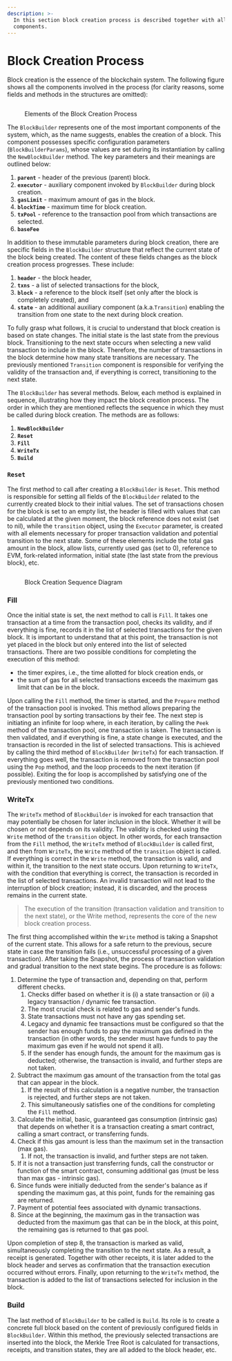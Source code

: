 ```yaml
---
description: >-
  In this section block creation process is described together with all related
  components.
---
```


# Block Creation Process

Block creation is the essence of the blockchain system. The following figure shows all the components involved in the process (for clarity reasons, some fields and methods in the structures are omitted):

<figure><img src="../../.gitbook/assets/polybft_block_creation (2).png" alt=""><figcaption><p>Elements of the Block Creation Process</p></figcaption></figure>

The `BlockBuilder` represents one of the most important components of the system, which, as the name suggests, enables the creation of a block. This component possesses specific configuration parameters (`BlockBuilderParams`), whose values are set during its instantiation by calling the `NewBlockBuilder` method. The key parameters and their meanings are outlined below:

1. **`parent`** - header of the previous (parent) block.
2. **`executor`** - auxiliary component invoked by `BlockBuilder` during block creation.
3. **`gasLimit`** - maximum amount of gas in the block.
4. **`blockTime`** - maximum time for block creation.
5. **`txPool`** - reference to the transaction pool from which transactions are selected.
6. **`baseFee`**

In addition to these immutable parameters during block creation, there are specific fields in the `BlockBuilder` structure that reflect the current state of the block being created. The content of these fields changes as the block creation process progresses. These include:

1. **`header`** - the block header,&#x20;
2. **`txns`** - a list of selected transactions for the block,&#x20;
3. **`block`** - a reference to the block itself (set only after the block is completely created), and&#x20;
4. **`state`** - an additional auxiliary component (a.k.a.`Transition`) enabling the transition from one state to the next during block creation.

To fully grasp what follows, it is crucial to understand that block creation is based on state changes. The initial state is the last state from the previous block. Transitioning to the next state occurs when selecting a new valid transaction to include in the block. Therefore, the number of transactions in the block determine how many state transitions are necessary. The previously mentioned `Transition` component is responsible for verifying the validity of the transaction and, if everything is correct, transitioning to the next state.

The `BlockBuilder` has several methods. Below, each method is explained in sequence, illustrating how they impact the block creation process. The order in which they are mentioned reflects the sequence in which they must be called during block creation. The methods are as follows:

1. **`NewBlockBuilder`**
2. **`Reset`**
3. **`Fill`**
4. **`WriteTx`**
5. **`Build`**

### `Reset`&#x20;

The first method to call after creating a `BlockBuilder` is `Reset`. This method is responsible for setting all fields of the `BlockBuilder` related to the currently created block to their initial values. The set of transactions chosen for the block is set to an empty list, the header is filled with values that can be calculated at the given moment, the block reference does not exist (set to nil), while the `transition` object, using the `Executor` parameter, is created with all elements necessary for proper transaction validation and potential transition to the next state. Some of these elements include the total gas amount in the block, allow lists, currently used gas (set to 0), reference to EVM, fork-related information, initial state (the last state from the previous block), etc.

<figure><img src="../../.gitbook/assets/polybft_block_creation_sequence.png" alt=""><figcaption><p>Block Creation Sequence Diagram</p></figcaption></figure>

### Fill

Once the initial state is set, the next method to call is `Fill`. It takes one transaction at a time from the transaction pool, checks its validity, and if everything is fine, records it in the list of selected transactions for the given block. It is important to understand that at this point, the transaction is not yet placed in the block but only entered into the list of selected transactions. There are two possible conditions for completing the execution of this method:&#x20;

* the timer expires, i.e., the time allotted for block creation ends, or&#x20;
* the sum of gas for all selected transactions exceeds the maximum gas limit that can be in the block.&#x20;

Upon calling the `Fill` method, the timer is started, and the `Prepare` method of the transaction pool is invoked. This method allows preparing the transaction pool by sorting transactions by their fee. The next step is initiating an infinite for loop where, in each iteration, by calling the `Peek` method of the transaction pool, one transaction is taken. The transaction is then validated, and if everything is fine, a state change is executed, and the transaction is recorded in the list of selected transactions. This is achieved by calling the third method of `BlockBuilder` (`WriteTx`) for each transaction. If everything goes well, the transaction is removed from the transaction pool using the `Pop` method, and the loop proceeds to the next iteration (if possible). Exiting the for loop is accomplished by satisfying one of the previously mentioned two conditions.

### WriteTx

The `WriteTx` method of `BlockBuilder` is invoked for each transaction that may potentially be chosen for later inclusion in the block. Whether it will be chosen or not depends on its validity. The validity is checked using the `Write` method of the `transition` object. In other words, for each transaction from the `Fill` method, the `WriteTx` method of `BlockBuilder` is called first, and then from `WriteTx`, the `Write` method of the `transition` object is called. If everything is correct in the `Write` method, the transaction is valid, and within it, the transition to the next state occurs. Upon returning to `WriteTx`, with the condition that everything is correct, the transaction is recorded in the list of selected transactions. An invalid transaction will not lead to the interruption of block creation; instead, it is discarded, and the process remains in the current state.

> The execution of the transition (transaction validation and transition to the next state), or the Write method, represents the core of the new block creation process.

The first thing accomplished within the `Write` method is taking a Snapshot of the current state. This allows for a safe return to the previous, secure state in case the transition fails (i.e., unsuccessful processing of a given transaction). After taking the Snapshot, the process of transaction validation and gradual transition to the next state begins. The procedure is as follows:

1. Determine the type of transaction and, depending on that, perform different checks.&#x20;
   1. Checks differ based on whether it is (i) a state transaction or (ii) a legacy transaction / dynamic fee transaction.&#x20;
   2. The most crucial check is related to gas and sender's funds.&#x20;
   3. State transactions must not have any gas spending set.&#x20;
   4. Legacy and dynamic fee transactions must be configured so that the sender has enough funds to pay the maximum gas defined in the transaction (in other words, the sender must have funds to pay the maximum gas even if he would not spend it all).&#x20;
   5. If the sender has enough funds, the amount for the maximum gas is deducted; otherwise, the transaction is invalid, and further steps are not taken.
2. Subtract the maximum gas amount of the transaction from the total gas that can appear in the block.&#x20;
   1. If the result of this calculation is a negative number, the transaction is rejected, and further steps are not taken.&#x20;
   2. This simultaneously satisfies one of the conditions for completing the `Fill` method.
3. Calculate the initial, basic, guaranteed gas consumption (intrinsic gas) that depends on whether it is a transaction creating a smart contract, calling a smart contract, or transferring funds.
4. Check if this gas amount is less than the maximum set in the transaction (max gas).&#x20;
   1. If not, the transaction is invalid, and further steps are not taken.
5. If it is not a transaction just transferring funds, call the constructor or function of the smart contract, consuming additional gas (must be less than max gas - intrinsic gas).
6. Since funds were initially deducted from the sender's balance as if spending the maximum gas, at this point, funds for the remaining gas are returned.
7. Payment of potential fees associated with dynamic transactions.
8. Since at the beginning, the maximum gas in the transaction was deducted from the maximum gas that can be in the block, at this point, the remaining gas is returned to that gas pool.

Upon completion of step 8, the transaction is marked as valid, simultaneously completing the transition to the next state. As a result, a receipt is generated. Together with other receipts, it is later added to the block header and serves as confirmation that the transaction execution occurred without errors. Finally, upon returning to the `WriteTx` method, the transaction is added to the list of transactions selected for inclusion in the block.

### Build

The last method of `BlockBuilder` to be called is `Build`. Its role is to create a concrete full block based on the content of previously configured fields in `BlockBuilder`. Within this method, the previously selected transactions are inserted into the block, the Merkle Tree Root is calculated for transactions, receipts, and transition states, they are all added to the block header, etc.

